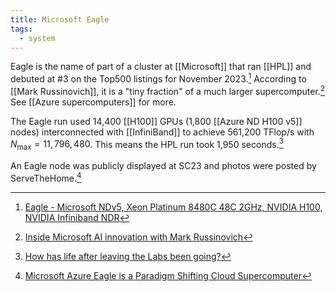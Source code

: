 ```yaml
---
title: Microsoft Eagle
tags:
  - system
---
```

Eagle is the name of part of a cluster at [[Microsoft]] that ran [[HPL]] and debuted at #3 on the Top500 listings for November 2023.[^1] According to [[Mark Russinovich]], it is a "tiny fraction" of a much larger supercomputer.[^2] See [[Azure supercomputers]] for more.

The Eagle run used 14,400 [[H100]] GPUs (1,800 [[Azure ND H100 v5]] nodes) interconnected with [[InfiniBand]] to achieve 561,200 TFlop/s with $N_{\text{max}} =11,796,480$. This means the HPL run took 1,950 seconds.[^3]

An Eagle node was publicly displayed at SC23 and photos were posted by ServeTheHome.[^sth]

[^1]: [Eagle - Microsoft NDv5, Xeon Platinum 8480C 48C 2GHz, NVIDIA H100, NVIDIA Infiniband NDR](https://top500.org/system/180236/)
[^2]: [Inside Microsoft AI innovation with Mark Russinovich](https://build.microsoft.com/en-US/sessions/984ca69a-ffca-4729-bf72-72ea0cd8a5db)
[^3]: [How has life after leaving the Labs been going?](https://blog.glennklockwood.com/2024/08/how-has-life-after-leaving-labs-been.html)
[^sth]: [Microsoft Azure Eagle is a Paradigm Shifting Cloud Supercomputer](https://www.servethehome.com/microsoft-azure-eagle-is-a-paradigm-shifting-cloud-supercomputer-nvidia-intel/)